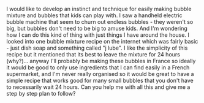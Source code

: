 I would like to develop an instinct and technique for easily making bubble mixture and bubbles that kids can play with. I saw a handheld electric bubble machine that seem to churn out endless bubbles - they weren't so big, but bubbles don't need to be big to amuse kids. And I'm wondering how I can do this kind of thing with just things I have around the house. I looked into one bubble mixture recipe on the internet which was fairly basic - just dish soap and something called "j lube". I like the simplicity of this recipe but it mentioned that its best to leave the mixture for 24 hours (why?)... anyway I'll probably be making these bubbles in France so ideally it would be good to only use ingredients that I can find easily in a French supermarket, and I'm never really organised so it would be great to have a simple recipe that works good for many small bubbles that you don't have to necessarily wait 24 hours. Can you help me with all this and give me a step by step plan to follow?